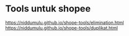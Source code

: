 # Tools untuk shopee
https://niddumulu.github.io/shope-tools/elimination.html
https://niddumulu.github.io/shope-tools/duplikat.html
